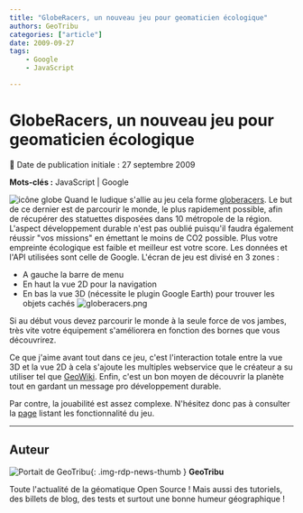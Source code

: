 ```yaml
---
title: "GlobeRacers, un nouveau jeu pour geomaticien écologique"
authors: GeoTribu
categories: ["article"]
date: 2009-09-27
tags:
    - Google
    - JavaScript

---
```


# GlobeRacers, un nouveau jeu pour geomaticien écologique

:calendar: Date de publication initiale : 27 septembre 2009

**Mots-clés :** JavaScript | Google

![icône globe](https://cdn.geotribu.fr/img/internal/icons-rdp-news/world.png) Quand le ludique s'allie au jeu cela forme [globeracers](http://www.globeracers.net/index.php?option=com_frontpage&Itemid=1). Le but de ce dernier est de parcourir le monde, le plus rapidement possible, afin de récupérer des statuettes disposées dans 10 métropole de la région. L'aspect développement durable n'est pas oublié puisqu'il faudra également réussir "vos missions" en émettant le moins de CO2 possible. Plus votre empreinte écologique est faible et meilleur est votre score. Les données et l'API utilisées sont celle de Google. L'écran de jeu est divisé en 3 zones :

* A gauche la barre de menu
* En haut la vue 2D pour la navigation
* En bas la vue 3D (nécessite le plugin Google Earth) pour trouver les objets cachés
![globeracers.png](https://cdn.geotribu.fr/img/Blog/divers/globeracers.png)

Si au début vous devez parcourir le monde à la seule force de vos jambes, très vite votre équipement s'améliorera en fonction des bornes que vous découvrirez.

Ce que j'aime avant tout dans ce jeu, c'est l'interaction totale entre la vue 3D et la vue 2D à cela s'ajoute les multiples webservice que le créateur a su utiliser tel que [GeoWiki](http://www.geowiki.fr/index.php?title=Accueil). Enfin, c'est un bon moyen de découvrir la planète tout en gardant un message pro développement durable.

Par contre, la jouabilité est assez complexe. N'hésitez donc pas à consulter la [page](http://www.globeracers.net/index.php?option=com_content&task=view&id=25&Itemid=41) listant les fonctionnalité du jeu.

----

## Auteur

![Portait de GeoTribu](https://cdn.geotribu.fr/img/internal/charte/geotribu_logo_64x64.png){: .img-rdp-news-thumb }
**GeoTribu**

Toute l'actualité de la géomatique Open Source ! Mais aussi des tutoriels, des billets de blog, des tests et surtout une bonne humeur géographique !
